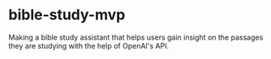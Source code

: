 # bible-study-mvp
Making a bible study assistant that helps users gain insight on the passages they are studying with the help of OpenAI's API.
